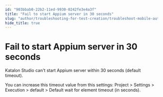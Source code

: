 ```yaml
---
id: "903bbab0-22b2-11ed-9930-0242fe3e4a3f"
title: "Fail to start Appium server in 30 seconds"
slug: "author/troubleshooting-for-test-creation/troubleshoot-mobile-automated-testing/fail-to-start-appium-server-in-30-seconds"
hide_title: true
---
```


# <a id="troubleshooting-8086" class="anchor_top_offset"/><a id="ariaid-title1" class="anchor_top_offset"/>Fail to start Appium server in 30 seconds

<div xmlns="http://www.w3.org/1999/xhtml" className="bodydiv troubleSolution"><section className="section cause"><p className="p">Katalon Studio can't start Appium server within 30 seconds (default timeout). </p></section><section className="section remedy"><div className="li step p"><span className="ph cmd">You can increase this timeout value from this settings: <span className="ph uicontrol">Project</span> &gt;  <span className="ph uicontrol">Settings</span> &gt; <span className="ph uicontrol">Execution</span> &gt; <span className="ph uicontrol">default</span> &gt; <span className="ph uicontrol">Default wait for element timeout (in seconds)</span>.</span></div></section></div>
